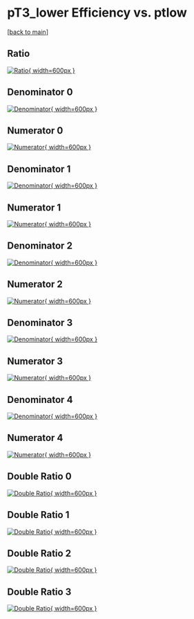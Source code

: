 # pT3_lower Efficiency vs. ptlow

[[back to main](./)]



## Ratio

[![Ratio](../mtv/var/pT3_lower_vtr_13_0_eff_ptlow.png){ width=600px }](../mtv/var/pT3_lower_vtr_13_0_eff_ptlow.pdf)

## Denominator 0

[![Denominator](../mtv/den/pT3_lower_vtr_13_0_eff_ptlow_den0.png){ width=600px }](../mtv/den/pT3_lower_vtr_13_0_eff_ptlow_den0.pdf)

## Numerator 0

[![Numerator](../mtv/num/pT3_lower_vtr_13_0_eff_ptlow_num0.png){ width=600px }](../mtv/num/pT3_lower_vtr_13_0_eff_ptlow_num0.pdf)

## Denominator 1

[![Denominator](../mtv/den/pT3_lower_vtr_13_0_eff_ptlow_den1.png){ width=600px }](../mtv/den/pT3_lower_vtr_13_0_eff_ptlow_den1.pdf)

## Numerator 1

[![Numerator](../mtv/num/pT3_lower_vtr_13_0_eff_ptlow_num1.png){ width=600px }](../mtv/num/pT3_lower_vtr_13_0_eff_ptlow_num1.pdf)

## Denominator 2

[![Denominator](../mtv/den/pT3_lower_vtr_13_0_eff_ptlow_den2.png){ width=600px }](../mtv/den/pT3_lower_vtr_13_0_eff_ptlow_den2.pdf)

## Numerator 2

[![Numerator](../mtv/num/pT3_lower_vtr_13_0_eff_ptlow_num2.png){ width=600px }](../mtv/num/pT3_lower_vtr_13_0_eff_ptlow_num2.pdf)

## Denominator 3

[![Denominator](../mtv/den/pT3_lower_vtr_13_0_eff_ptlow_den3.png){ width=600px }](../mtv/den/pT3_lower_vtr_13_0_eff_ptlow_den3.pdf)

## Numerator 3

[![Numerator](../mtv/num/pT3_lower_vtr_13_0_eff_ptlow_num3.png){ width=600px }](../mtv/num/pT3_lower_vtr_13_0_eff_ptlow_num3.pdf)

## Denominator 4

[![Denominator](../mtv/den/pT3_lower_vtr_13_0_eff_ptlow_den4.png){ width=600px }](../mtv/den/pT3_lower_vtr_13_0_eff_ptlow_den4.pdf)

## Numerator 4

[![Numerator](../mtv/num/pT3_lower_vtr_13_0_eff_ptlow_num4.png){ width=600px }](../mtv/num/pT3_lower_vtr_13_0_eff_ptlow_num4.pdf)

## Double Ratio 0

[![Double Ratio](../mtv/ratio/pT3_lower_vtr_13_0_eff_ptlow_ratio0.png){ width=600px }](../mtv/ratio/pT3_lower_vtr_13_0_eff_ptlow_ratio0.pdf)

## Double Ratio 1

[![Double Ratio](../mtv/ratio/pT3_lower_vtr_13_0_eff_ptlow_ratio1.png){ width=600px }](../mtv/ratio/pT3_lower_vtr_13_0_eff_ptlow_ratio1.pdf)

## Double Ratio 2

[![Double Ratio](../mtv/ratio/pT3_lower_vtr_13_0_eff_ptlow_ratio2.png){ width=600px }](../mtv/ratio/pT3_lower_vtr_13_0_eff_ptlow_ratio2.pdf)

## Double Ratio 3

[![Double Ratio](../mtv/ratio/pT3_lower_vtr_13_0_eff_ptlow_ratio3.png){ width=600px }](../mtv/ratio/pT3_lower_vtr_13_0_eff_ptlow_ratio3.pdf)


